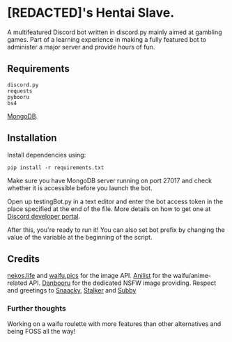 # [REDACTED]'s Hentai Slave.
A multifeatured Discord bot written in discord.py mainly aimed at gambling games. Part of a learning experience in making a fully featured bot to administer a major server and provide hours of fun.

## Requirements
```
discord.py
requests
pybooru
bs4
```
[MongoDB](https://www.mongodb.com/try/download/community).



## Installation
Install dependencies using:
```
pip install -r requirements.txt
```
Make sure you have MongoDB server running on port 27017 and check whether it is accessible before you launch the bot.

Open up testingBot.py in a text editor and enter the bot access token in the place specified at the end of the file. More details on how to get one at [Discord developer portal](https://discord.com/developers/docs/intro).

After this, you're ready to run it! You can also set bot prefix by changing the value of the variable at the beginning of the script. 


## Credits
[nekos.life](https://nekos.life) and [waifu.pics](https://waifu.pics) for the image API. [Anilist](https://anilist.co/) for the waifu/anime-related API. [Danbooru](https://danbooru.donmai.us/) for the dedicated NSFW image providing.
Respect and greetings to [Snaacky](https://github.com/snaacky), [Stalker](https://github.com/JesseyWhite) and [Subby](https://github.com/callmekory)

### Further thoughts
Working on a waifu roulette with more features than other alternatives and being FOSS all the way!
